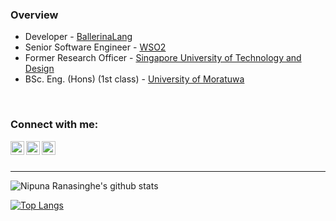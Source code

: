
### **Overview**
- Developer - [BallerinaLang](https://ballerina.io/)
- Senior Software Engineer - [WSO2](https://wso2.com/)
- Former Research Officer - [Singapore University of Technology and Design](https://www.sutd.edu.sg/)
- BSc. Eng. (Hons) (1st class) - [University of Moratuwa](https://uom.lk/)
</br>

### Connect with me:

[<img align="left" alt="Nipuna | LinkedIn" width="22px" src="https://cdn.jsdelivr.net/npm/simple-icons@v3/icons/linkedin.svg" />][linkedin]
[<img align="left" alt="Nipuna | Twitter" width="22px" src="https://cdn.jsdelivr.net/npm/simple-icons@3.10.0/icons/medium.svg" />][medium]
[<img align="left" alt="Nipuna | Twitter" width="22px" src="https://cdn.jsdelivr.net/npm/simple-icons@3.10.0/icons/instagram.svg" />][instagram]
</br>
</br>

---

![Nipuna Ranasinghe's github stats](https://github-readme-stats.vercel.app/api?username=NipunaRanasinghe&show_icons=true&theme=tokyonight&count_private=true&hide=stars&include_all_commits=true)


[![Top Langs](https://github-readme-stats.vercel.app/api/top-langs/?username=NipunaRanasinghe)](https://github.com/NipunaRanasinghe/github-readme-stats)

[linkedin]: https://www.linkedin.com/in/nipunaranasinghe/
[medium]: https://medium.com/@nipunaranasinghe
[instagram]: https://www.instagram.com/i_n_d_r_a_c_h_a_p_a/
